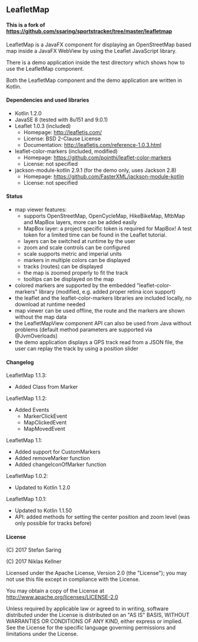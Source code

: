 ## LeafletMap

#### This is a fork of https://github.com/ssaring/sportstracker/tree/master/leafletmap

LeafletMap is a JavaFX component for displaying an OpenStreetMap based map
inside a JavaFX WebView by using the Leaflet JavaScript library.

There is a demo application inside the test directory which shows how to
use the LeafletMap component.

Both the LeafletMap component and the demo application are written in Kotlin.


#### Dependencies and used libraries

* Kotlin 1.2.0
* JavaSE 8 (tested with 8u151 and 9.0.1)
* Leaflet 1.0.3 (included)
    * Homepage: http://leafletjs.com/
    * License: BSD 2-Clause License
    * Documentation: http://leafletjs.com/reference-1.0.3.html
* leaflet-color-markers (included, modified)
    * Homepage: https://github.com/pointhi/leaflet-color-markers
    * License: not specified
* jackson-module-kotlin 2.9.1 (for the demo only, uses Jackson 2.8)
    * Homepage: https://github.com/FasterXML/jackson-module-kotlin
    * License: not specified


#### Status

* map viewer features:
    * supports OpenStreetMap, OpenCycleMap, HikeBikeMap, MtbMap and MapBox 
      layers, more can be added easily 
    * MapBox layer: a project specific token is required for MapBox! A test
      token for a limited time can be found in the Leaflet tutorial.
    * layers can be switched at runtime by the user
    * zoom and scale controls can be configured
    * scale supports metric and imperial units
    * markers in multiple colors can be displayed
    * tracks (routes) can be displayed
    * the map is zoomed properly to fit the track
    * tooltips can be displayed on the map
* colored markers are supported by the embedded "leaflet-color-markers" library
  (modified, e.g. added proper retina icon support)
* the leaflet and the leaflet-color-markers libraries are included locally, no
  download at runtime needed
* map viewer can be used offline, the route and the markers are shown without
  the map data
* the LeafletMapView component API can also be used from Java without problems
  (default method parameters are supported via @JvmOverloads)
* the demo application displays a GPS track read from a JSON file, the user can
  replay the track by using a position slider


#### Changelog

LeafletMap 1.1.3:

* Added Class from Marker

LeafletMap 1.1.2:

* Added Events
    * MarkerClickEvent
    * MapClickedEvent
    * MapMovedEvent


LeafletMap 1.1:

* Added support for CustomMarkers
* Added removeMarker function
* Added changeIconOfMarker function

LeafletMap 1.0.2:

* Updated to Kotlin 1.2.0

LeafletMap 1.0.1:

* Updated to Kotlin 1.1.50
* API: added methods for setting the center position and zoom level
  (was only possible for tracks before)


#### License

(C) 2017 Stefan Saring

(C) 2017 Niklas Kellner

Licensed under the Apache License, Version 2.0 (the "License");
you may not use this file except in compliance with the License.

You may obtain a copy of the License at
http://www.apache.org/licenses/LICENSE-2.0

Unless required by applicable law or agreed to in writing, software
distributed under the License is distributed on an "AS IS" BASIS,
WITHOUT WARRANTIES OR CONDITIONS OF ANY KIND, either express or implied.
See the License for the specific language governing permissions and
limitations under the License.
